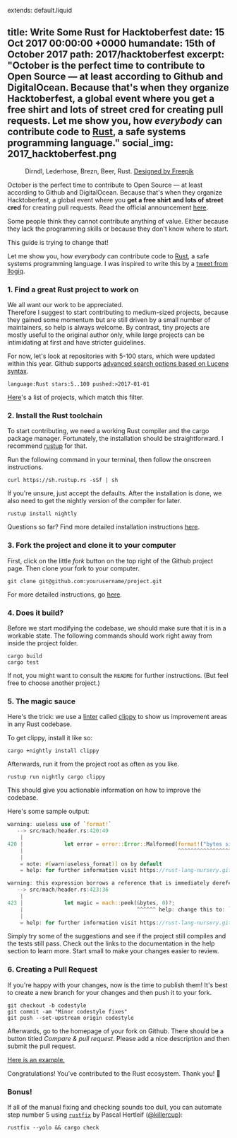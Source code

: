 extends: default.liquid

title:      Write Some Rust for Hacktoberfest
date:       15 Oct 2017 00:00:00 +0000
humandate:  15th of October 2017
path:       2017/hacktoberfest
excerpt:    "October is the perfect time to contribute to Open Source &mdash; at least according to Github and DigitalOcean. Because that's when they organize Hacktoberfest, a global event where you get a free shirt and lots of street cred for creating pull requests. 
Let me show you, how *everybody* can contribute code to [Rust](https://www.rust-lang.org/), a safe systems programming language."
social_img: 2017_hacktoberfest.png
---

<figure>
   <object data="/img/posts/2017/hacktoberfest/hacktoberfest.svg" type="image/svg+xml"></object>
  <figcaption>
  Dirndl, Lederhose, Brezn, Beer, Rust.
  <a href="http://www.freepik.com/free-vector/food-and-items-for-the-oktoberfest-festival_911290.htm">Designed by Freepik</a>
  </figcaption>
</figure


October is the perfect time to contribute to Open Source &mdash; at least according to Github and DigitalOcean.
Because that's when they organize Hacktoberfest, a global event where you __get a free shirt and lots of street cred__ for creating pull requests. Read the official announcement [here](https://hacktoberfest.digitalocean.com/).

Some people think they cannot contribute anything of value. Either because they lack the programming skills or because they don't know where to start.

This guide is trying to change that!  

Let me show you, how *everybody* can contribute code to [Rust](https://www.rust-lang.org/), a safe systems programming language.
I was inspired to write this by a [tweet from llogiq](https://twitter.com/llogiq/status/915288482314178560).

### 1. Find a great Rust project to work on

We all want our work to be appreciated.  
Therefore I suggest to start contributing to medium-sized projects, because they gained some momentum but are still driven by a small number of maintainers, so help is always welcome. By contrast, tiny projects are mostly useful to the original author only, while large projects can be intimidating at first and have stricter guidelines.

For now, let's look at repositories with 5-100 stars, which were updated within this year.
Github supports [advanced search options based on Lucene syntax](https://help.github.com/articles/understanding-the-search-syntax/). 

```
language:Rust stars:5..100 pushed:>2017-01-01
```

[Here](https://github.com/search?q=language%3ARust+stars%3A5..100+pushed%3A%3E2017-01-01)'s a list of projects, which match this filter.

### 2. Install the Rust toolchain

To start contributing, we need a working Rust compiler and the cargo package manager.
Fortunately, the installation should be straightforward.
I recommend [rustup](https://rustup.rs/) for that.

Run the following command in your terminal, then follow the onscreen instructions.

```
curl https://sh.rustup.rs -sSf | sh
```

If you're unsure, just accept the defaults.
After the installation is done, we also need to get the nightly version of the compiler for later.

```
rustup install nightly
```

Questions so far? Find more detailed installation instructions [here](http://asquera.de/blog/2017-03-03/setting-up-a-rust-devenv/).

### 3. Fork the project and clone it to your computer

First, click on the little *fork* button on the top right of the Github project page. Then clone your fork to your computer. 

```
git clone git@github.com:yourusername/project.git
```

For more detailed instructions, go [here](https://guides.github.com/activities/forking/).

### 4. Does it build?

Before we start modifying the codebase, we should make sure that it is in a workable state.
The following commands should work right away from inside the project folder.

```
cargo build
cargo test
```

If not, you might want to consult the `README` for further instructions. (But feel free to choose another project.)


### 5. The magic sauce

Here's the trick: we use a [linter](https://en.wikipedia.org/wiki/Lint_(software)) called [clippy](https://github.com/rust-lang-nursery/rust-clippy) to show us improvement areas in any Rust codebase.

To get clippy, install it like so:

```
cargo +nightly install clippy
```

Afterwards, run it from the project root as often as you like.

```
rustup run nightly cargo clippy
```

This should give you actionable information on how to improve the codebase.

Here's some sample output:

```rust
warning: useless use of `format!`
   --> src/mach/header.rs:420:49
    |
420 |             let error = error::Error::Malformed(format!("bytes size is smaller than an Mach-o header"));
    |                                                 ^^^^^^^^^^^^^^^^^^^^^^^^^^^^^^^^^^^^^^^^^^^^^^^^^^^^^^
    |
    = note: #[warn(useless_format)] on by default
    = help: for further information visit https://rust-lang-nursery.github.io/rust-clippy/v0.0.165/index.html#useless_format

warning: this expression borrows a reference that is immediately dereferenced by the compiler
   --> src/mach/header.rs:423:36
    |
423 |             let magic = mach::peek(&bytes, 0)?;
    |                                    ^^^^^^ help: change this to: `bytes`
    |
    = help: for further information visit https://rust-lang-nursery.github.io/rust-clippy/v0.0.165/index.html#needless_borrow
```

Simply try some of the suggestions and see if the project still compiles and the tests still pass.
Check out the links to the documentation in the help section to learn more.
Start small to make your changes easier to review.


### 6. Creating a Pull Request

If you're happy with your changes, now is the time to publish them!
It's best to create a new branch for your changes and then push it to your fork.

```
git checkout -b codestyle
git commit -am "Minor codestyle fixes"
git push --set-upstream origin codestyle
```

Afterwards, go to the homepage of your fork on Github.
There should be a button titled *Compare & pull request*.
Please add a nice description and then submit the pull request.

[Here is an example.](https://github.com/m4b/goblin/pull/55)

Congratulations! You've contributed to the Rust ecosystem. Thank you! 🎉

### Bonus!

If all of the manual fixing and checking sounds too dull, you can automate step number 5 using [`rustfix`](https://github.com/killercup/rustfix) by Pascal Hertleif ([@killercup](https://github.com/killercup/)):

```
rustfix --yolo && cargo check
```

